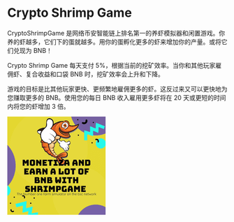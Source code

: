 # Crypto Shrimp Game

<p>CryptoShrimpGame 是网络币安智能链上排名第一的养虾模拟器和闲置游戏。你养的虾越多，它们下的蛋就越多。用你的蛋孵化更多的虾来增加你的产量。或将它们兑现为 BNB！</p>
<p>Crypto Shrimp Game 每天支付 5%，根据当前的挖矿效率。当你和其他玩家雇佣虾、复合收益和口袋 BNB 时，挖矿效率会上升和下降。</p>
<p>游戏的目标是比其他玩家更快、更频繁地雇佣更多的虾。这反过来又可以更快地为您赚取更多的 BNB。使用您的每日 BNB 收入雇用更多虾将在 20 天或更短的时间内将您的虾增加 3 倍。</p>

![download](download.png)

